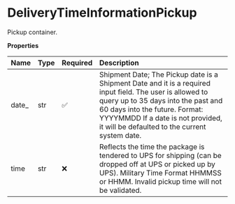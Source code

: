 # DeliveryTimeInformationPickup

Pickup container.

**Properties**

| Name   | Type | Required | Description                                                                                                                                                                                                                                                            |
| :----- | :--- | :------- | :--------------------------------------------------------------------------------------------------------------------------------------------------------------------------------------------------------------------------------------------------------------------- |
| date\_ | str  | ✅       | Shipment Date; The Pickup date is a Shipment Date and it is a required input field. The user is allowed to query up to 35 days into the past and 60 days into the future. Format: YYYYMMDD If a date is not provided, it will be defaulted to the current system date. |
| time   | str  | ❌       | Reflects the time the package is tendered to UPS for shipping (can be dropped off at UPS or picked up by UPS). Military Time Format HHMMSS or HHMM. Invalid pickup time will not be validated.                                                                         |

<!-- This file was generated by liblab | https://liblab.com/ -->
